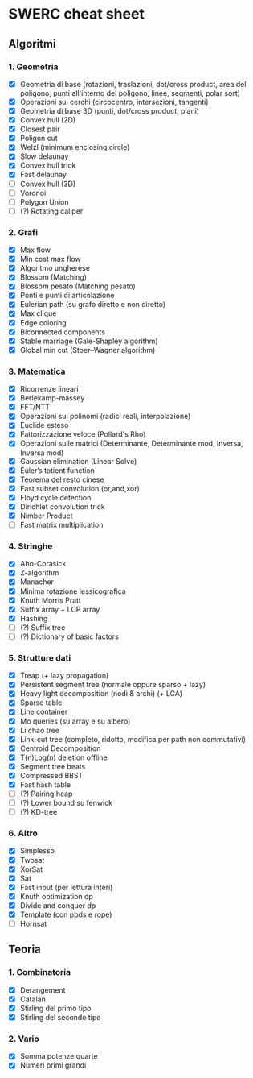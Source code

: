 # SWERC cheat sheet

## Algoritmi

### 1. Geometria

- [x] Geometria di base (rotazioni, traslazioni, dot/cross product, area del poligono, punti all'interno del poligono, linee, segmenti, polar sort)
- [x] Operazioni sui cerchi (circocentro, intersezioni, tangenti)
- [x] Geometria di base 3D (punti, dot/cross product, piani)
- [x] Convex hull (2D)
- [x] Closest pair
- [x] Poligon cut
- [x] Welzl (minimum enclosing circle)
- [x] Slow delaunay
- [x] Convex hull trick
- [x] Fast delaunay 
- [ ] Convex hull (3D)
- [ ] Voronoi
- [ ] Polygon Union
- [ ] (?) Rotating caliper

### 2. Grafi

- [x] Max flow
- [x] Min cost max flow
- [x] Algoritmo ungherese
- [x] Blossom (Matching)
- [x] Blossom pesato (Matching pesato)
- [x] Ponti e punti di articolazione
- [x] Eulerian path (su grafo diretto e non diretto)
- [x] Max clique
- [x] Edge coloring
- [x] Biconnected components
- [x] Stable marriage (Gale-Shapley algorithm)
- [x] Global min cut (Stoer–Wagner algorithm)

### 3. Matematica

- [x] Ricorrenze lineari
- [x] Berlekamp-massey
- [x] FFT/NTT
- [x] Operazioni sui polinomi (radici reali, interpolazione)
- [x] Euclide esteso
- [x] Fattorizzazione veloce (Pollard's Rho)
- [x] Operazioni sulle matrici (Determinante, Determinante mod, Inversa, Inversa mod)
- [x] Gaussian elimination (Linear Solve)
- [x] Euler’s totient function
- [x] Teorema del resto cinese
- [x] Fast subset convolution (or,and,xor)
- [x] Floyd cycle detection
- [x] Dirichlet convolution trick
- [x] Nimber Product
- [ ] Fast matrix multiplication

### 4. Stringhe

- [x] Aho-Corasick
- [x] Z-algorithm
- [x] Manacher
- [x] Minima rotazione lessicografica
- [x] Knuth Morris Pratt
- [x] Suffix array + LCP array
- [x] Hashing
- [ ] (?) Suffix tree
- [ ] (?) Dictionary of basic factors

### 5. Strutture dati

- [x] Treap (+ lazy propagation)
- [x] Persistent segment tree (normale oppure sparso + lazy)
- [x] Heavy light decomposition (nodi & archi) (+ LCA)
- [x] Sparse table
- [x] Line container
- [x] Mo queries (su array e su albero)
- [x] Li chao tree
- [x] Link-cut tree (completo, ridotto, modifica per path non commutativi)
- [x] Centroid Decomposition
- [x] T(n)Log(n) deletion offline
- [x] Segment tree beats
- [x] Compressed BBST
- [x] Fast hash table
- [ ] (?) Pairing heap
- [ ] (?) Lower bound su fenwick
- [ ] (?) KD-tree

### 6. Altro

- [x] Simplesso
- [x] Twosat
- [x] XorSat
- [x] Sat
- [x] Fast input (per lettura interi)
- [x] Knuth optimization dp
- [x] Divide and conquer dp
- [x] Template (con pbds e rope)
- [ ] Hornsat

## Teoria

### 1. Combinatoria

- [x] Derangement
- [x] Catalan
- [x] Stirling del primo tipo
- [x] Stirling del secondo tipo

### 2. Vario
- [x] Somma potenze quarte
- [x] Numeri primi grandi 
